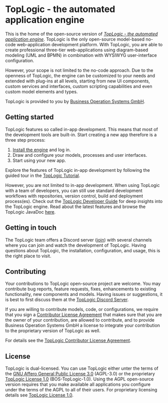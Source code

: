 # TopLogic - the automated application engine

This is the home of the open-source version of [_TopLogic - the automated application engine_](https://github.com/top-logic/tl-engine).
TopLogic is the only open-source model-based no-code web-application development platform. With TopLogic, you are able to create professional
three-tier web-applications using diagram-based modeling (UML and BPMN) in combination with WYSIWYG user-interface 
configuration. 

However, your scope is not limited to the no-code approach. Due to the openness of TopLogic, the engine can be 
customized to your needs and extended with plug-ins at all levels, starting from new UI components, custom services and 
interfaces, custom scripting capabilities and even custom model elements and types.  

TopLogic is provided to you by [Business Operation Systems GmbH](https://top-logic.com/ueber-uns/).

## Getting started

TopLogic features so called in-app development. This means that most of the development tools are built-in. 
Start creating a new app therefore is a three step process:

1. [Install the engine](https://dev.top-logic.com/tl/content/docs/GetStarted/) and log in.
2. Draw and configure your models, processes and user interfaces.
3. Start using your new app.

Explore the features of TopLogic in-app development by following the guided tour in the [TopLogic Tutorial](https://dev.top-logic.com/tl/content/docs/Tutorial/).

However, you are not limited to in-app development. When using TopLogic with a team of developers, you can still use 
standard development workflows with repositories, version control, build and deployment process(es). Check out the 
[TopLogic Developer Guide](https://dev.top-logic.com/tl/content/docs/DeveloperGuide/) for deep insights into the TopLogic engine. 
Read about the latest features and browse the TopLogic JavaDoc [here](https://dev.top-logic.com/tl/content/releases/).

## Getting in touch

The TopLogic team offers a Discord server ([join](https://discord.gg/XsNq9JXTe9)) with several channels where you can 
join and watch the development of TopLogic. Having questions about TopLogic, the installation, configuration, and usage, 
this is the right place to visit. 

## Contributing

Your contributions to TopLogic open-source project are welcome. You may contribute bug reports, feature requests, 
fixes, enhancements to existing functionality, new components and models. Having issues or suggestions, it is best to 
first discuss them at the [TopLogic Discord Server](https://discord.gg/XsNq9JXTe9). 

If you are willing to contribute models, code, or configurations, we require that you sign a 
[Contributor License Agreement](https://github.com/top-logic/.github/blob/main/CLA.md) that makes sure that you are the 
owner of your contribution, are allowed to contribute, and to provide Business Operation Systems GmbH a license to 
integrate your contribution to the proprietary version of TopLogic as well.

For details see the [TopLogic Contributor License Agreement](https://github.com/top-logic/.github/blob/main/CLA.md).

## License

TopLogic is dual-licensed. You can use TopLogic either unter the terms of the 
[GNU Affero General Public License 3.0](LICENSES/AGPL-3.0-only.txt) (AGPL-3.0) or the proprietary 
[TopLogic License 1.0](LICENSES/LicenseRef-BOS-TopLogic-1.0.md) (BOS-TopLogic-1.0). Using the AGPL open-source version 
requires that you make available all applications you configure under the terms of the AGPL to all of their users. For 
proprietary licensing details see [TopLogic License 1.0](LICENSES/LicenseRef-BOS-TopLogic-1.0.md).
